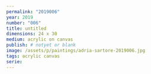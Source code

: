 ```yaml
---
permalink: "2019006"
year: 2019
number: "006"
title: untitled
dimensions: 24 x 30
medium: acrylic on canvas
publish: # notyet or blank
image: /assets/p/paintings/adria-sartore-2019006.jpg
tags: acrylic canvas
serie:
---
```

